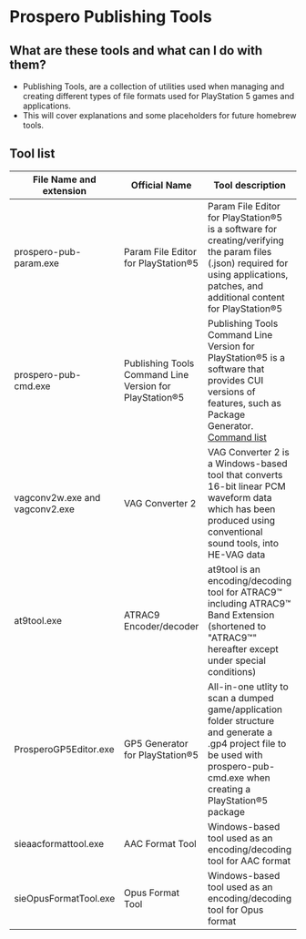 # Prospero Publishing Tools

## What are these tools and what can I do with them?

* Publishing Tools, are a collection of utilities used when managing and creating different types of file formats used for PlayStation 5 games and applications.
* This will cover explanations and some placeholders for future homebrew tools.

## Tool list

| File Name and extension | Official Name | Tool description | Homebrew Alternative |
| ----------------------- | ------------- | ---------------  |  ------------------  |
| prospero-pub-param.exe | Param File Editor for PlayStation®5 | Param File Editor for PlayStation®5 is a software for creating/verifying the param files (.json) required for using applications, patches, and additional content for PlayStation®5 | None, any json editor could be used by following a template |
| prospero-pub-cmd.exe | Publishing Tools Command Line Version for PlayStation®5 | Publishing Tools Command Line Version for PlayStation®5 is a software that provides CUI versions of features, such as Package Generator. <a href="https://gist.github.com/florinsdistortedvision/cdb780a22b38cb257062243ee01ee6e6"> Command list </a> | None |
| vagconv2w.exe and vagconv2.exe | VAG Converter 2 | VAG Converter 2 is a Windows-based tool that converts 16-bit linear PCM waveform data which has been produced using conventional sound tools, into HE-VAG data | None |
| at9tool.exe | ATRAC9 Encoder/decoder | at9tool is an encoding/decoding tool for ATRAC9™ including ATRAC9™ Band Extension (shortened to "ATRAC9™" hereafter except under special conditions) | None |
| ProsperoGP5Editor.exe | GP5 Generator for PlayStation®5 | All-in-one utlity to scan a dumped game/application folder structure and generate a .gp4 project file to be used with prospero-pub-cmd.exe when creating a PlayStation®5 package | None | 
| sieaacformattool.exe| AAC Format Tool | Windows-based tool used as an encoding/decoding tool for AAC format | None |
| sieOpusFormatTool.exe | Opus Format Tool | Windows-based tool used as an encoding/decoding tool for Opus format | None |
